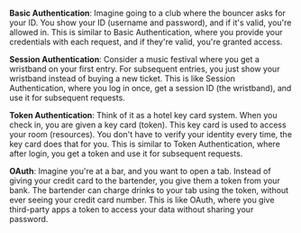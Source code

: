 **Basic Authentication**: Imagine going to a club where the bouncer asks for your ID. You show your ID (username and password), and if it's valid, you're allowed in. This is similar to Basic Authentication, where you provide your credentials with each request, and if they're valid, you're granted access.

**Session Authentication**: Consider a music festival where you get a wristband on your first entry. For subsequent entries, you just show your wristband instead of buying a new ticket. This is like Session Authentication, where you log in once, get a session ID (the wristband), and use it for subsequent requests.

**Token Authentication**: Think of it as a hotel key card system. When you check in, you are given a key card (token). This key card is used to access your room (resources). You don't have to verify your identity every time, the key card does that for you. This is similar to Token Authentication, where after login, you get a token and use it for subsequent requests.

**OAuth**: Imagine you're at a bar, and you want to open a tab. Instead of giving your credit card to the bartender, you give them a token from your bank. The bartender can charge drinks to your tab using the token, without ever seeing your credit card number. This is like OAuth, where you give third-party apps a token to access your data without sharing your password.